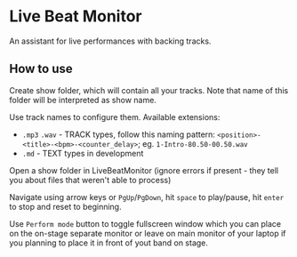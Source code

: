 # Live Beat Monitor

An assistant for live performances with backing tracks.

## How to use

Create show folder, which will contain all your tracks. Note that name of this folder will be interpreted as show name.

Use track names to configure them. Available extensions:
- `.mp3` `.wav` - TRACK types, follow this naming pattern: `<position>-<title>-<bpm>-<counter_delay>`; eg. `1-Intro-80.50-00.50.wav`
- `.md` - TEXT types in development

Open a show folder in LiveBeatMonitor (ignore errors if present - they tell you about files that weren't able to process)

Navigate using arrow keys or `PgUp`/`PgDown`, hit `space` to play/pause, hit `enter` to stop and reset to beginning.

Use `Perform mode` button to toggle fullscreen window which you can place on the on-stage separate monitor or leave on main monitor of your laptop if you planning to place it in front of yout band on stage.
